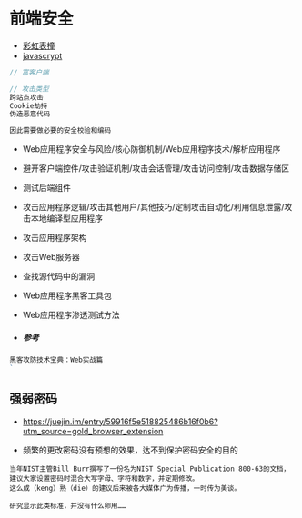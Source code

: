 # 前端安全

- [彩虹表撞](http://md5.gongjuji.net/dencrypt/)
- [javascrypt](http://www.fourmilab.ch/javascrypt/)

```javascript
// 富客户端

// 攻击类型
跨站点攻击
Cookie劫持
伪造恶意代码

因此需要做必要的安全校验和编码
```

- Web应用程序安全与风险/核心防御机制/Web应用程序技术/解析应用程序

- 避开客户端控件/攻击验证机制/攻击会话管理/攻击访问控制/攻击数据存储区

- 测试后端组件

- 攻击应用程序逻辑/攻击其他用户/其他技巧/定制攻击自动化/利用信息泄露/攻击本地编译型应用程序

- 攻击应用程序架构

- 攻击Web服务器

- 查找源代码中的漏洞

- Web应用程序黑客工具包

- Web应用程序渗透测试方法

- ##### 参考

```javascript
黑客攻防技术宝典：Web实战篇
`
```

## 强弱密码

- <https://juejin.im/entry/59916f5e518825486b16f0b6?utm_source=gold_browser_extension>

- 频繁的更改密码没有预想的效果，达不到保护密码安全的目的

```
当年NIST主管Bill Burr撰写了一份名为NIST Special Publication 800-63的文档，
建议大家设置密码时混合大写字母、字符和数字，并定期修改。
这么成（keng）熟（die）的建议后来被各大媒体广为传播，一时传为美谈。

研究显示此类标准，并没有什么卵用……
```
